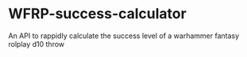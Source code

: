 # WFRP-success-calculator
An API to rappidly calculate the success level of a warhammer fantasy rolplay d10 throw
